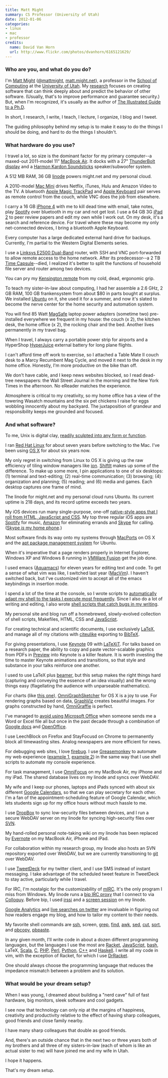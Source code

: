 ```yaml
---
title: Matt Might
summary: CS Professor (University of Utah)
date: 2012-01-06
categories:
- linux
- mac
- professor
credits:
  name: David Van Horn
  url: http://www.flickr.com/photos/dvanhorn/6165121629/
---
```


### Who are you, and what do you do?

I'm [Matt Might](http://matt.might.net/ "Matt's website.") ([@mattmight](http://twitter.com/mattmight "Matt on Twitter."), [matt.might.net](http://matt.might.net/articles/ "Articles and posts by Matt.")), a professor in the [School of Computing](http://www.cs.utah.edu/ "The school where Matt teaches.") at the [University of Utah](http://www.utah.edu/ "Matt's university."). My [research](http://matt.might.net/#papers "Research papers by Matt.") focuses on creating software that can think deeply about and predict the behavior of other software. (Usually, that's to improve performance and guarantee security.) But, when I'm recognized, it's usually as the author of [The Illustrated Guide to a Ph.D](http://matt.might.net/articles/phd-school-in-pictures/ "Matt's explanation of a PhD in pictures.").

In short, I research, I write, I teach, I lecture, I organize, I blog and I tweet.

The guiding philosophy behind my setup is to make it easy to do the things I should be doing, and hard to do the things I shouldn't.

### What hardware do you use?

I travel a lot, so size is the dominant factor for my primary computer--a maxed-out 2011-model 11" [MacBook Air][macbook-air]. It docks with a 27" [ThunderBolt display][thunderbolt-display] and a [Harmon Kardon Soundsticks][soundsticks] speaker/subwoofer system.

A 512 MB RAM, 36 GB [linode][] powers might.net and my personal cloud.

A 2010-model [Mac Mini][mac-mini] drives Netflix, iTunes, Hulu and Amazon Video to the TV. A bluetooth [Apple Magic TrackPad][magic-trackpad] and [Apple Keyboard][keyboard] pair serves as remote control from the couch, while VNC does the job from elsewhere.

I carry a 16 GB [iPhone 4][iphone-4] with me to kill dead time with email, take notes, play [Spotify][] over bluetooth in my car and not get lost. I use a 64 GB 3G [iPad 2][ipad-2] to peer review papers and edit my own while I work out. On my desk, it's a search and reference device. For travel where these may become my only net-connected devices, I bring a bluetooth Apple Keyboard.

Every computer has a large dedicated external hard drive for backups. Currently, I'm partial to the Western Digital Elements series.

I use a [Linksys E2500 Dual-Band][e2500] router, with SSH and VNC port-forwarded to allow remote access to the home network. After its predecessor--a 2 TB [Time Capsule][time-capsule]--died, I realized it's better to split the functions of household file server and router among two devices.

You can pry my [Kensington remote][wireless-presenter] from my cold, dead, ergonomic grip.

To teach my sister-in-law about computing, I had her assemble a 2.6 GHz, 2 GB RAM, 100 GB frankensystem from about $80 in parts bought at surplus. We installed [Ubuntu][] on it, she used it for a summer, and now it's slated to become the nerve center for the home security and automation system.

You will find 85 Watt [MagSafe][] laptop power adapters (sometime two) pre-installed everywhere we frequent in my house: the couch (x 2), the kitchen desk, the home office (x 2), the rocking chair and the bed. Another lives permanently in my travel bag.

When I travel, I always carry a portable power strip for airports and a HyperShop [HyperJuice][] external battery for long plane flights.

I can't afford time off work to exercise, so I attached a Table Mate II couch desk to a Marcy Recumbent Mag Cycle, and moved it next to the desk in my home office. Honestly, I'm more productive on the bike than off.

We don't have cable, and I keep news websites blocked, so I read dead-tree newspapers: the Wall Street Journal in the morning and the New York Times in the afternoon. No eReader matches the experience.

Atmosphere is critical to my creativity, so my home office has a view of the towering Wasatch mountains and the six pet chickens I raise for eggs wobbling innocently about my backyard. The juxtaposition of grandeur and responsibility keeps me grounded and focused.

### And what software?

To me, Unix is digital clay, [readily sculpted into any form or function](http://matt.might.net/articles/basic-unix/ "Matt's article on *nix.").

I ran [Red Hat Linux][red-hat-enterprise-desktop] for about seven years before switching to the Mac. I've been using [OS X][macos] for about six years now.

My only regret in switching from Linux to OS X is giving up the raw efficiency of tiling window managers like [ion][]. [ShiftIt][] makes up some of the difference. To make up some more, I pin applications to one of six desktops: (1) terminal and text-editing; (2) real-time communication; (3) browsing; (4) organization and planning; (5) reading; and (6) media and games. Each desktop captures one frame of mind.

The linode for might.net and my personal cloud runs Ubuntu. Its current uptime is 218 days, and its record uptime exceeds two years.

My iOS devices run many single-purpose, one-off [native-style apps that I roll from HTML, JavaScript and CSS](http://matt.might.net/articles/how-to-native-iphone-ipad-apps-in-JavaScript/ "Matt's article on his native-style iOS apps."). My top three regular iOS apps are [Spotify][spotify-ios] for music, [Amazon][amazon-mobile-ios] for eliminating errands and [Skype][skype-ios] for calling. ([Skype *is* my home phone](http://matt.might.net/articles/switching-to-skype-to-save-money-on-cell-phone-bills/ "Matt's article on using Skype as his home phone.").)

Most software finds its way onto my systems through [MacPorts][] on OS X and the [apt package management system][apt] for Ubuntu.

When it's imperative that a page renders properly in Internet Explorer, Windows XP and Windows 8 running in [VMWare Fusion][vmware-fusion] get the job done.

I used emacs ([Aquamacs][]) for eleven years for editing text and code. To get a sense of what vim was like, I switched last year ([MacVim][]). I haven't switched back, but I've customized vim to accept all of the emacs keybindings in insertion mode.

I spend a lot of the time at the console, so I wrote scripts to [automatically adapt my shell to the tasks I execute most frequently](http://matt.might.net/articles/console-hacks-exploiting-frequency/ "Matt's post on console frequency hacks."). Since I also do a lot of writing and editing, I also wrote [shell scripts that catch bugs in my writing](http://matt.might.net/articles/shell-scripts-for-passive-voice-weasel-words-duplicates/ "Matt's article on shell scripts for improved writing").

My personal site and blog run off a homebrewed, slowly-evolved collection of shell scripts, Makefiles, HTML, CSS and [JavaScript][].

For creating technical and scientific documents, I use exclusively [LaTeX][], and manage all of my citations with [citeulike][] exporting to [BibTeX][].

For giving presentations, I use [Keynote][] 09 with [LaTeXiT][]. For talks based on a research paper, the ability to copy and paste vector-scalable graphics from PDFs in [Preview][] into Keynote is a killer feature. It is worth investing the time to master Keynote animations and transitions, so that style and substance in your talks reinforce one another.

I used to use LaTeX plus [beamer][], but this setup makes the right things hard (capturing and conveying the essence of an idea visually) and the wrong things easy (flagellating the audience with unparseable mathematics).

For charts (like [this one](http://matt.might.net/articles/cps-conversion/ "Matt's CPS chart.")), [OmniGraphSketcher][] for OS X is a joy to use. For rendering graphs based on data, [GraphViz][] creates beautiful images. For graphs constructed by hand, [OmniGraffle][] is perfect.

I've managed to [avoid using Microsoft Office](http://matt.might.net/articles/how-to-read-and-create-microsoft-word-documents-excel-spreadsheets-powerpoint-presentations-without-microsoft-office/ "Matt's post on avoiding Office.") when someone sends me a Word or Excel file all but once in the past decade through a combination of [Google docs][google-docs] and [OpenOffice][].

I use LeechBlock on Firefox and StayFocusd on Chrome to permanently block all timewasting sites. Analog newspapers are more efficient for news.

For debugging web sites, I love [firebug][]. I use [Greasemonkey][] to automate my web experience ([example 1](http://matt.might.net/articles/greasemonkey-scripts-for-nsf-fastlane/ "Matt's post on scripting Fastlane."), [example 2](http://matt.might.net/articles/apply-yourself-greasemonkey-scripts-to-fix-the-user-interface/ "Matt's post on scripts for Apply Yourself.")) in the same way that I use shell scripts to automate my console experience.

For task management, I use [OmniFocus][] on my MacBook Air, my iPhone and my iPad. The shared database lives on my linode and syncs over WebDAV.

My wife and I keep our phones, laptops and iPads synced with about six different [Google Calendars][google-calendar], so that we can play secretary for each other. I'm a fan of the appointment-scheduling feature of Google Calendar, which lets students sign up for my office hours without much hassle to me.

I use [DropBox][] to sync low-security files between devices, and I run a secure WebDAV server on my linode for syncing high-security files over [SVN][subversion].

My hand-rolled personal note-taking wiki on my linode has been replaced by [Evernote][] on my MacBook Air, iPhone and iPad.

For collaboration within my research group, my linode also hosts an SVN repository exported over WebDAV, but we are currently transitioning to [git][] over WebDAV.

I use [TweetDeck][] for my twitter client, and I use SMS instead of instant messaging. I take advantage of the scheduled tweet feature in TweetDeck to stay active, particularly while I travel.

For IRC, I'm nostalgic for the customizability of [mIRC][]. It's the only program I miss from Windows. My linode runs a [bip IRC proxy][bip] that I connect to via [Colloquy][]. Before bip, I used [irssi][] and a [screen session][screen] on my linode.

[Google Analytics][google-analytics] and [live searches on twitter](https://twitter.com/#!/search/might.net "A Twitter search for Matt's site.") are invaluable in figuring out how readers engage my blog, and how to tailor my content to their needs.

My favorite shell commands are [ssh][], screen, [grep][], [find][], [awk][], [sed][], [cut][], [sort][], and [pbcopy][], [pbpaste][].

In any given month, I'll write code in about a dozen different programming languages, but the languages I use the most are [Racket][], [JavaScript][], [bash][], LaTeX, [Scala][], [C][], [PHP][], [Perl][], [Python][], [C++][c-plusplus] and [Haskell][]. I write all my code in vim, with the exception of Racket, for which I use [DrRacket][].

One should always choose the programming language that reduces the impedance mismatch between a problem and its solution.

### What would be your dream setup?

When I was young, I dreamed about building a "nerd cave" full of fast hardware, big monitors, sleek software and cool gadgets.

I see now that technology can only nip at the margins of happiness, creativity and productivity relative to the effect of having sharp colleagues, good friends and close family nearby.

I have many sharp colleagues that double as good friends.

And, there's an outside chance that in the next two or three years both of my brothers and all three of my sisters-in-law (each of whom is like an actual sister to me) will have joined me and my wife in Utah.

I hope it happens.

That's my dream setup.

[amazon-mobile-ios]: https://apps.apple.com/us/app/amazon-mobile/id297606951 "An client app for Amazon."
[apt]: https://en.wikipedia.org/wiki/Advanced_Packaging_Tool "Package management software for Linux."
[aquamacs]: http://aquamacs.org/ "A Mac OS X native version of Emacs."
[awk]: https://en.wikipedia.org/wiki/AWK "Data formatting language/software."
[bash]: http://www.gnu.org/software/bash/ "A terminal shell."
[beamer]: https://bitbucket.org/rivanvx/beamer/wiki/Home "A LaTeX class for creating presentations."
[bibtex]: http://www.bibtex.org/ "LaTeX-related software for processing references."
[bip]: https://bip.milkypond.org/ "IRC proxy software."
[c-plusplus]: https://en.wikipedia.org/wiki/C%2B%2B "A compiled programming language."
[c]: https://en.wikipedia.org/wiki/C_(programming_language) "A compiled programming language."
[citeulike]: https://www.citeulike.org/ "A service for managing scholarly references."
[colloquy]: https://colloquy.app/ "An IRC client for the Mac."
[cut]: https://en.wikipedia.org/wiki/Cut_%28Unix%29 "A command-line tool for extracting sections from a line of input or a file."
[dropbox]: https://www.dropbox.com/ "Online syncing and storage."
[drracket]: https://docs.racket-lang.org/drracket/index.html "Racket's graphical environment."
[e2500]: http://web.archive.org/web/20230518171821/https://www.amazon.com/Linksys-E2500-Simultaneous-Dual-Band-Wireless-N/dp/B004T9RR4A/ "A dual-band 802.11n router."
[evernote]: https://evernote.com/ "Online software for capturing notes."
[find]: https://en.wikipedia.org/wiki/Find_%28command%29 "A command-line tool for searching for specific text in files."
[firebug]: https://getfirebug.com/ "A Firefox addon for web development."
[git]: https://git-scm.com/ "A version control system."
[google-analytics]: https://marketingplatform.google.com/about/analytics/ "Web analytics."
[google-calendar]: https://en.wikipedia.org/wiki/Google_Calendar "A web-based calendar client."
[google-docs]: https://en.wikipedia.org/wiki/Google_Docs "A web-based office suite."
[graphviz]: https://www.graphviz.org/ "A tool for creating graphs."
[greasemonkey]: https://addons.mozilla.org/en-US/firefox/addon/greasemonkey/ "A Firefox add-on to inject Javascript into sites for customisation."
[grep]: http://www.gnu.org/software/grep/ "A command-line tool for pattern matching in files."
[haskell]: https://wiki.haskell.org/Haskell "A functional programming language."
[hyperjuice]: https://www.hypershop.com/HyperJuice/External-Battery-for-MacBook-iPad-iPhone-USB "An extra external battery for Mac laptops."
[ion]: https://tuomov.iki.fi/software/ "A window manager for X11."
[ipad-2]: https://www.apple.com/ipad/ "A tablet device."
[iphone-4]: https://en.wikipedia.org/wiki/IPhone_4 "A smartphone."
[irssi]: https://irssi.org/ "A CLI irc client."
[javascript]: https://en.wikipedia.org/wiki/JavaScript "An interpreted scripting language."
[keyboard]: https://www.apple.com/us/shop/goto/mac/accessories "The keyboard."
[keynote]: https://www.apple.com/keynote/ "Presentation software for the Mac."
[latex]: https://www.latex-project.org/ "Typesetting software."
[latexit]: https://www.chachatelier.fr/latexit/latexit-home.php "An equation editor for LaTeX."
[linode]: https://www.linode.com "A VPS hosting service."
[mac-mini]: https://www.apple.com/mac-mini/ "A small desktop computer."
[macbook-air]: https://www.apple.com/macbook-air/ "A very thin laptop."
[macos]: https://en.wikipedia.org/wiki/MacOS "An operating system for Mac hardware."
[macports]: https://www.macports.org/ "A collection of *nix software ported to Mac OS X."
[macvim]: https://github.com/macvim-dev/macvim "A Mac GUI port of vim."
[magic-trackpad]: https://en.wikipedia.org/wiki/Magic_Trackpad "A trackpad for desktop machines."
[magsafe]: https://en.wikipedia.org/wiki/MagSafe "A magnetic power connector."
[mirc]: https://www.mirc.com/ "An IRC client for Windows."
[omnifocus]: https://www.omnigroup.com/omnifocus/ "Task management software for the Mac."
[omnigraffle]: https://www.omnigroup.com/omnigraffle/ "Diagramming software for the Mac."
[omnigraphsketcher]: https://www.omnigroup.com/omnigraphsketcher "Mac software for drawing graphs."
[openoffice]: http://www.openoffice.org/ "An open-source office suite."
[pbcopy]: https://developer.apple.com/library/archive/documentation/Darwin/Reference/ManPages/man1/pbcopy.1.html "A Mac OS X command-line tool for copying something to the Clipboard."
[pbpaste]: https://developer.apple.com/library/archive/documentation/Darwin/Reference/ManPages/man1/pbpaste.1.html "A Mac OS X command-line tool for pasting something from the Clipboard."
[perl]: https://www.perl.org/ "An interpreted scripting language."
[php]: https://www.php.net/ "An interpreted scripting language."
[preview]: https://en.wikipedia.org/wiki/Preview_(Mac_OS) "An image viewer included with Mac OS X."
[python]: https://www.python.org/ "An interpreted scripting language."
[racket]: https://www.racket-lang.org/ "A programming language."
[red-hat-enterprise-desktop]: https://www.redhat.com/en/technologies/linux-platforms/enterprise-linux "A Linux distribution."
[scala]: https://www.scala-lang.org/ "A compiled programming language."
[screen]: http://www.gnu.org/software/screen/ "Think of it as tabs for your *nix terminal."
[sed]: http://www.gnu.org/software/sed/ "Text filtering software."
[shiftit]: https://github.com/chriscrowe/ShiftIt "A Mac application for keyboard-based window manipulation."
[skype-ios]: https://apps.apple.com/app/skype/id304878510 "A Skype voice/video client for the iOS platform."
[sort]: https://en.wikipedia.org/wiki/Sort_%28Unix%29 "A command-line tool for sorting input."
[soundsticks]: https://en.wikipedia.org/wiki/Harman_Kardon#SoundSticks "Swanky-looking computer speakers."
[spotify-ios]: https://apps.apple.com/us/app/spotify/id324684580 "An iOS client for the music service."
[spotify]: https://open.spotify.com/__noul__?pfhp=2c2ccb58-8a92-4713-a1c0-8b43b3090b49 "A music streaming service."
[ssh]: https://en.wikipedia.org/wiki/Secure_Shell "A command-line tool for secure remote connections."
[subversion]: http://web.archive.org/web/20200706092702/http://subversion.tigris.org/ "A version control system."
[thunderbolt-display]: https://www.apple.com/displays/ "A Thunderbolt-powered monitor."
[time-capsule]: https://www.apple.com/mac/ "A WiFi access point and backup system."
[tweetdeck]: https://about.twitter.com/en/products/tweetdeck "A multi-column Twitter client."
[ubuntu]: https://ubuntu.com/ "A Unix distribution."
[vmware-fusion]: http://web.archive.org/web/20221223060906/https://www.vmware.com/products/fusion.html "A PC emulator for the Mac."
[wireless-presenter]: http://web.archive.org/web/20190508175446/https://www.amazon.com/Kensington-33373-Wireless-Presenter/dp/B000FPIUAW "A wireless presentation controller."
